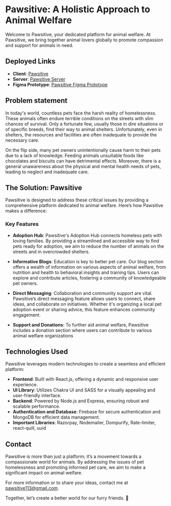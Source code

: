 # Pawsitive: A Holistic Approach to Animal Welfare

Welcome to Pawsitive, your dedicated platform for animal welfare. At Pawsitive, we bring together animal lovers globally to promote compassion and support for animals in need.

## Deployed Links

- **Client**: [Pawsitive](http://your-client-link-here)
- **Server**: [Pawsitive Server](http://your-server-link-here)
- **Figma Prototype**: [Pawsitive Figma Prototype](http://your-figma-prototype-link-here)

## Problem statement

In today's world, countless pets face the harsh reality of homelessness. These animals often endure terrible conditions on the streets with slim chances of survival. Only a fortunate few, usually those in dire situations or of specific breeds, find their way to animal shelters. Unfortunately, even in shelters, the resources and facilities are often inadequate to provide the necessary care.

On the flip side, many pet owners unintentionally cause harm to their pets due to a lack of knowledge. Feeding animals unsuitable foods like chocolates and biscuits can have detrimental effects. Moreover, there is a general unawareness about the physical and mental health needs of pets, leading to neglect and inadequate care.

## The Solution: Pawsitive

Pawsitive is designed to address these critical issues by providing a comprehensive platform dedicated to animal welfare. Here’s how Pawsitive makes a difference:

### Key Features

- **Adoption Hub**: Pawsitive's Adoption Hub connects homeless pets with loving families. By providing a streamlined and accessible way to find pets ready for adoption, we aim to reduce the number of animals on the streets and in overcrowded shelters.

- **Informative Blogs**: Education is key to better pet care. Our blog section offers a wealth of information on various aspects of animal welfare, from nutrition and health to behavioral insights and training tips. Users can explore and contribute articles, fostering a community of knowledgeable pet owners.

- **Direct Messaging**: Collaboration and community support are vital. Pawsitive’s direct messaging feature allows users to connect, share ideas, and collaborate on initiatives. Whether it's organizing a local pet adoption event or sharing advice, this feature enhances community engagement.

- **Support and Donations**: To further aid animal welfare, Pawsitive includes a donation section where users can contribute to various animal welfare organizations

## Technologies Used

Pawsitive leverages modern technologies to create a seamless and efficient platform:

- **Frontend**: Built with React.js, offering a dynamic and responsive user experience.
- **UI Library**: Utilizes Chakra UI and SASS for a visually appealing and user-friendly interface.
- **Backend**: Powered by Node.js and Express, ensuring robust and scalable performance.
- **Authentication and Database**: Firebase for secure authentication and MongoDB for efficient data management.
- **Important Libraries**: Razorpay, Nodemailer, Dompurify, Rate-limiter, react-quill, uuid


## Contact

Pawsitive is more than just a platform; it’s a movement towards a compassionate world for animals. By addressing the issues of pet homelessness and promoting informed pet care, we aim to make a significant impact on animal welfare. 

For more information or to share your ideas, contact me at [pawsitive113@gmail.com](mailto:pawsitive113@gmail.com).

Together, let’s create a better world for our furry friends. 🐾
